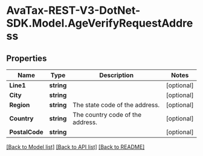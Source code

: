 # AvaTax-REST-V3-DotNet-SDK.Model.AgeVerifyRequestAddress

## Properties

Name | Type | Description | Notes
------------ | ------------- | ------------- | -------------
**Line1** | **string** |  | [optional] 
**City** | **string** |  | [optional] 
**Region** | **string** | The state code of the address. | [optional] 
**Country** | **string** | The country code of the address. | [optional] 
**PostalCode** | **string** |  | [optional] 

[[Back to Model list]](../README.md#documentation-for-models) [[Back to API list]](../README.md#documentation-for-api-endpoints) [[Back to README]](../README.md)

